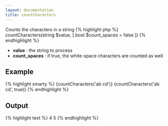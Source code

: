 ```yaml
---
layout: documentation
title: countCharacters
---
```


Counts the characters in a string
{% highlight php %}
countCharacters(string $value, [ bool $count_spaces = false ])
{% endhighlight %}

* **value** : the string to process
* **count_spaces** : if true, the white-space characters are counted as well

## Example
{% highlight smarty %}
{countCharacters('ab cd')}
{countCharacters('ab cd', true)}
{% endhighlight %}

## Output
{% highlight text %}
4
5
{% endhighlight %}